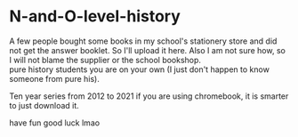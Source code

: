# N-and-O-level-history
A few people bought some books in my school's stationery store and did not get the answer booklet. So I'll upload it here. Also I am not sure how, so I will not blame the supplier or the school bookshop.   
pure history students you are on your own (I just don't happen to know someone from pure his).


Ten year series from 2012 to 2021
if you are using chromebook, it is smarter to just download it.

have fun
good luck lmao
